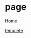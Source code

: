 # page
[Home](https://22hero1072.github.io/page/)

[templete](https://www.free-css.com/free-css-templates/page267/studio-francesca)
